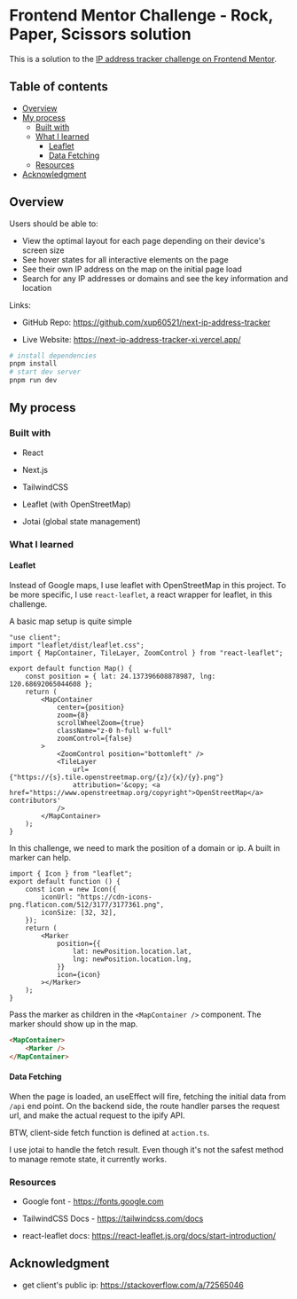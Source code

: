 # Frontend Mentor Challenge - Rock, Paper, Scissors solution

This is a solution to the [IP address tracker challenge on Frontend Mentor](https://www.frontendmentor.io/challenges/ip-address-tracker-I8-0yYAH0).

## Table of contents

-   [Overview](#overview)
-   [My process](#my-process)
    -   [Built with](#built-with)
    -   [What I learned](#what-i-learned)
        -   [Leaflet](#leaflet)
        -   [Data Fetching](#data-fetching)
    -   [Resources](#resources)
-   [Acknowledgment](#acknowledgment)

## Overview

Users should be able to:

-   View the optimal layout for each page depending on their device's screen size
-   See hover states for all interactive elements on the page
-   See their own IP address on the map on the initial page load
-   Search for any IP addresses or domains and see the key information and location

Links:

-   GitHub Repo: <https://github.com/xup60521/next-ip-address-tracker>

-   Live Website: <https://next-ip-address-tracker-xi.vercel.app/>

```bash
# install dependencies
pnpm install
# start dev server
pnpm run dev
```

## My process

### Built with

-   React

-   Next.js

-   TailwindCSS

-   Leaflet (with OpenStreetMap)

-   Jotai (global state management)

### What I learned

#### Leaflet

Instead of Google maps, I use leaflet with OpenStreetMap in this project. To be more specific, I use `react-leaflet`, a react wrapper for leaflet, in this challenge.

A basic map setup is quite simple

```tsx
"use client";
import "leaflet/dist/leaflet.css";
import { MapContainer, TileLayer, ZoomControl } from "react-leaflet";

export default function Map() {
    const position = { lat: 24.137396608878987, lng: 120.68692065044608 };
    return (
        <MapContainer
            center={position}
            zoom={8}
            scrollWheelZoom={true}
            className="z-0 h-full w-full"
            zoomControl={false}
        >
            <ZoomControl position="bottomleft" />
            <TileLayer
                url={"https://{s}.tile.openstreetmap.org/{z}/{x}/{y}.png"}
                attribution='&copy; <a href="https://www.openstreetmap.org/copyright">OpenStreetMap</a> contributors'
            />
        </MapContainer>
    );
}
```

In this challenge, we need to mark the position of a domain or ip. A built in marker can help.

```tsx
import { Icon } from "leaflet";
export default function () {
    const icon = new Icon({
        iconUrl: "https://cdn-icons-png.flaticon.com/512/3177/3177361.png",
        iconSize: [32, 32],
    });
    return (
        <Marker
            position={{
                lat: newPosition.location.lat,
                lng: newPosition.location.lng,
            }}
            icon={icon}
        ></Marker>
    );
}
```

Pass the marker as children in the `<MapContainer />` component. The marker should show up in the map.

```html
<MapContainer>
    <Marker />
</MapContainer>
```

#### Data Fetching

When the page is loaded, an useEffect will fire, fetching the initial data from ```/api``` end point. On the backend side, the route handler parses the request url, and make the actual request to the ipify API.

BTW, client-side fetch function is defined at ```action.ts```.

I use jotai to handle the fetch result. Even though it's not the safest method to manage remote state, it currently works.

### Resources

-   Google font - <https://fonts.google.com>

-   TailwindCSS Docs - <https://tailwindcss.com/docs>

-   react-leaflet docs: <https://react-leaflet.js.org/docs/start-introduction/>

## Acknowledgment

-  get client's public ip: <https://stackoverflow.com/a/72565046>